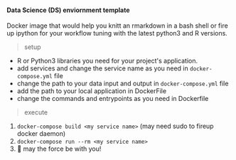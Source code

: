 #### Data Science (DS) enviornment template 

Docker image that would help you knitt an rmarkdown in a bash shell or fire up ipython for your workflow tuning with the latest python3 and R versions.
 
> setup 

- R or Python3 libraries you need for your project's application. 
- add services and change the service name as you need in `docker-compose.yml` file 
- change the path to your data input and output in `docker-compose.yml` file 
- add the path to your local application in DockerFile 
- change the commands and entrypoints as you need in Dockerfile 

> execute

1. `docker-compose build <my service name>` (may need sudo to fireup docker daemon)
2. `docker-compose run --rm <my service name>`
3.  :tada: may the force be with you! 
